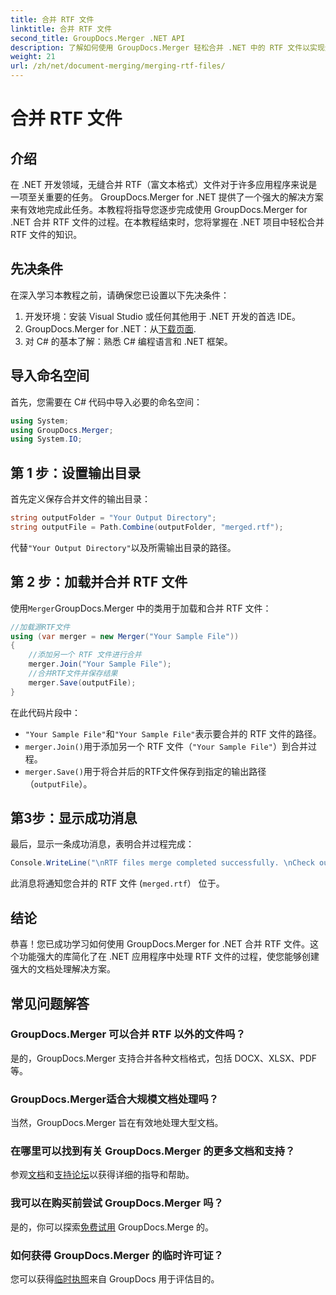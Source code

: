 ```yaml
---
title: 合并 RTF 文件
linktitle: 合并 RTF 文件
second_title: GroupDocs.Merger .NET API
description: 了解如何使用 GroupDocs.Merger 轻松合并 .NET 中的 RTF 文件以实现无缝文档处理。
weight: 21
url: /zh/net/document-merging/merging-rtf-files/
---
```


# 合并 RTF 文件

## 介绍
在 .NET 开发领域，无缝合并 RTF（富文本格式）文件对于许多应用程序来说是一项至关重要的任务。 GroupDocs.Merger for .NET 提供了一个强大的解决方案来有效地完成此任务。本教程将指导您逐步完成使用 GroupDocs.Merger for .NET 合并 RTF 文件的过程。在本教程结束时，您将掌握在 .NET 项目中轻松合并 RTF 文件的知识。
## 先决条件
在深入学习本教程之前，请确保您已设置以下先决条件：
1. 开发环境：安装 Visual Studio 或任何其他用于 .NET 开发的首选 IDE。
2.  GroupDocs.Merger for .NET：从[下载页面](https://releases.groupdocs.com/merger/net/).
3. 对 C# 的基本了解：熟悉 C# 编程语言和 .NET 框架。

## 导入命名空间
首先，您需要在 C# 代码中导入必要的命名空间：
```csharp
using System; 
using GroupDocs.Merger;
using System.IO;
```
## 第 1 步：设置输出目录
首先定义保存合并文件的输出目录：
```csharp
string outputFolder = "Your Output Directory";
string outputFile = Path.Combine(outputFolder, "merged.rtf");
```
代替`"Your Output Directory"`以及所需输出目录的路径。
## 第 2 步：加载并合并 RTF 文件
使用`Merger`GroupDocs.Merger 中的类用于加载和合并 RTF 文件：
```csharp
//加载源RTF文件
using (var merger = new Merger("Your Sample File"))
{
    //添加另一个 RTF 文件进行合并
    merger.Join("Your Sample File");
    //合并RTF文件并保存结果
    merger.Save(outputFile);
}
```
在此代码片段中：
- `"Your Sample File"`和`"Your Sample File"`表示要合并的 RTF 文件的路径。
- `merger.Join()`用于添加另一个 RTF 文件（`"Your Sample File"`）到合并过程。
- `merger.Save()`用于将合并后的RTF文件保存到指定的输出路径（`outputFile`）。
## 第3步：显示成功消息
最后，显示一条成功消息，表明合并过程完成：
```csharp
Console.WriteLine("\nRTF files merge completed successfully. \nCheck output in {0}", outputFolder);
```
此消息将通知您合并的 RTF 文件 (`merged.rtf`） 位于。

## 结论
恭喜！您已成功学习如何使用 GroupDocs.Merger for .NET 合并 RTF 文件。这个功能强大的库简化了在 .NET 应用程序中处理 RTF 文件的过程，使您能够创建强大的文档处理解决方案。

## 常见问题解答
### GroupDocs.Merger 可以合并 RTF 以外的文件吗？
是的，GroupDocs.Merger 支持合并各种文档格式，包括 DOCX、XLSX、PDF 等。
### GroupDocs.Merger适合大规模文档处理吗？
当然，GroupDocs.Merger 旨在有效地处理大型文档。
### 在哪里可以找到有关 GroupDocs.Merger 的更多文档和支持？
参观[文档](https://tutorials.groupdocs.com/merger/net/)和[支持论坛](https://forum.groupdocs.com/c/merger/32)以获得详细的指导和帮助。
### 我可以在购买前尝试 GroupDocs.Merger 吗？
是的，你可以探索[免费试用](https://releases.groupdocs.com/) GroupDocs.Merge 的。
### 如何获得 GroupDocs.Merger 的临时许可证？
您可以获得[临时执照](https://purchase.groupdocs.com/temporary-license/)来自 GroupDocs 用于评估目的。